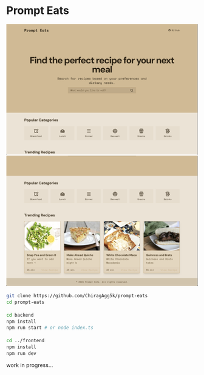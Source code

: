# Prompt Eats

![Thumbnail](./assets/landing1.png)
![Thumbnail](./assets/landing2.png)

```bash
git clone https://github.com/ChiragAgg5k/prompt-eats
cd prompt-eats

cd backend
npm install
npm run start # or node index.ts

cd ../frontend
npm install
npm run dev
```

work in progress...
